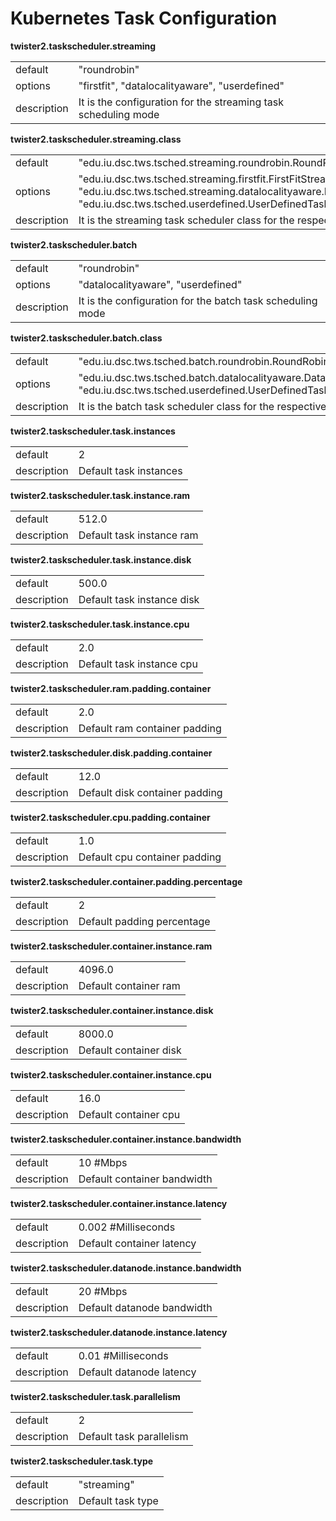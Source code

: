 # Kubernetes Task Configuration

**twister2.taskscheduler.streaming**
<table><tr><td>default</td><td>"roundrobin"</td><tr><td>options</td><td>"firstfit", "datalocalityaware", "userdefined"</td>
<tr><td>description</td><td>It is the configuration for the streaming task scheduling mode</td></table>

**twister2.taskscheduler.streaming.class**
<table><tr><td>default</td><td>"edu.iu.dsc.tws.tsched.streaming.roundrobin.RoundRobinTaskScheduler"</td><tr><td>options</td>
<td>"edu.iu.dsc.tws.tsched.streaming.firstfit.FirstFitStreamingTaskScheduler", 
"edu.iu.dsc.tws.tsched.streaming.datalocalityaware.DataLocalityStreamingTaskScheduler", 
"edu.iu.dsc.tws.tsched.userdefined.UserDefinedTaskScheduler" </td><tr><td>description</td>
<td>It is the streaming task scheduler class for the respective task scheduling mode</td></table>

**twister2.taskscheduler.batch**
<table><tr><td>default</td><td>"roundrobin"</td><tr><td>options</td><td>"datalocalityaware", "userdefined"</td>
<tr><td>description</td><td>It is the configuration for the batch task scheduling mode</td></table>

**twister2.taskscheduler.batch.class**
<table><tr><td>default</td><td>"edu.iu.dsc.tws.tsched.batch.roundrobin.RoundRobinBatchTaskScheduler"</td>
<tr><td>options</td><td>"edu.iu.dsc.tws.tsched.batch.datalocalityaware.DataLocalityBatchTaskScheduler", 
"edu.iu.dsc.tws.tsched.userdefined.UserDefinedTaskScheduler"</td><tr><td>description</td>
<td>It is the batch task scheduler class for the respective task scheduling mode</td></table>

**twister2.taskscheduler.task.instances**
<table><tr><td>default</td><td>2</td><tr><td>description</td><td>Default task instances</td></table>

**twister2.taskscheduler.task.instance.ram**
<table><tr><td>default</td><td>512.0</td><tr><td>description</td><td>Default task instance ram</td></table>

**twister2.taskscheduler.task.instance.disk**
<table><tr><td>default</td><td>500.0</td><tr><td>description</td><td>Default task instance disk</td></table>

**twister2.taskscheduler.task.instance.cpu**
<table><tr><td>default</td><td>2.0</td><tr><td>description</td><td>Default task instance cpu</td></table>

**twister2.taskscheduler.ram.padding.container**
<table><tr><td>default</td><td>2.0</td><tr><td>description</td><td>Default ram container padding</td></table>

**twister2.taskscheduler.disk.padding.container**
<table><tr><td>default</td><td>12.0</td><tr><td>description</td><td>Default disk container padding</td></table>

**twister2.taskscheduler.cpu.padding.container**
<table><tr><td>default</td><td>1.0</td><tr><td>description</td><td>Default cpu container padding</td></table>

**twister2.taskscheduler.container.padding.percentage**
<table><tr><td>default</td><td>2</td><tr><td>description</td><td>Default padding percentage</td></table>

**twister2.taskscheduler.container.instance.ram**
<table><tr><td>default</td><td>4096.0</td><tr><td>description</td><td>Default container ram</td></table>

**twister2.taskscheduler.container.instance.disk**
<table><tr><td>default</td><td>8000.0</td><tr><td>description</td><td>Default container disk</td></table>

**twister2.taskscheduler.container.instance.cpu**
<table><tr><td>default</td><td>16.0</td><tr><td>description</td><td>Default container cpu</td></table>

**twister2.taskscheduler.container.instance.bandwidth**
<table><tr><td>default</td><td>10 #Mbps</td><tr><td>description</td><td>Default container bandwidth</td></table>

**twister2.taskscheduler.container.instance.latency**
<table><tr><td>default</td><td>0.002 #Milliseconds</td><tr><td>description</td><td>Default container latency</td></table>

**twister2.taskscheduler.datanode.instance.bandwidth**
<table><tr><td>default</td><td>20 #Mbps</td><tr><td>description</td><td>Default datanode bandwidth</td></table>

**twister2.taskscheduler.datanode.instance.latency**
<table><tr><td>default</td><td>0.01 #Milliseconds</td><tr><td>description</td><td>Default datanode latency</td></table>

**twister2.taskscheduler.task.parallelism**
<table><tr><td>default</td><td>2</td><tr><td>description</td><td>Default task parallelism</td></table>

**twister2.taskscheduler.task.type**
<table><tr><td>default</td><td>"streaming"</td><tr><td>description</td><td>Default task type</td></table>


